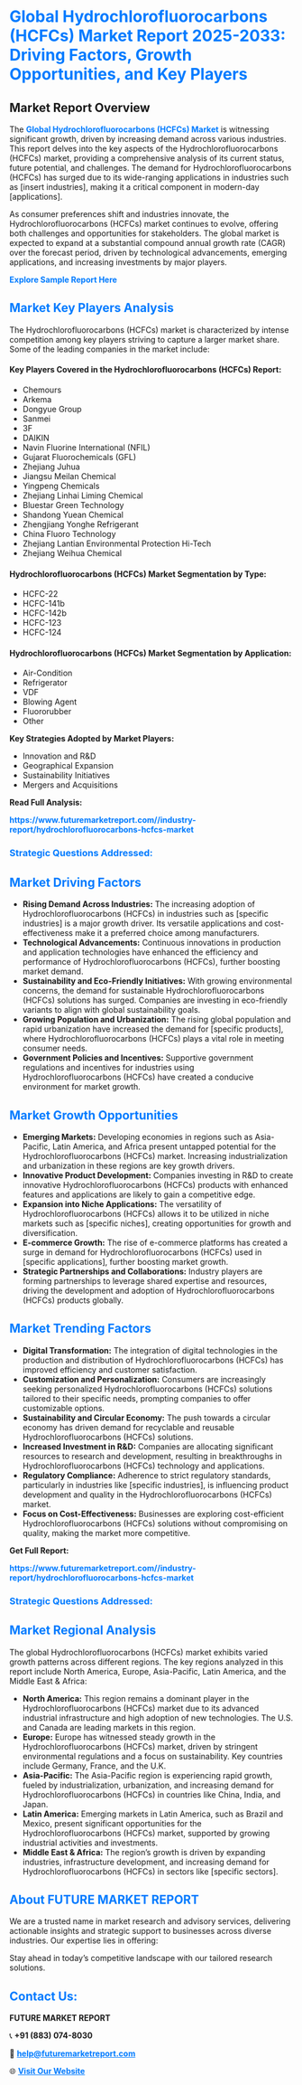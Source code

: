 <h1 style="color: #007BFF;">Global Hydrochlorofluorocarbons (HCFCs) Market Report 2025-2033: Driving Factors, Growth Opportunities, and Key Players</h1>

<section id="overview">
<h2>Market Report Overview</h2>
<p>The <a href="https://www.futuremarketreport.com//industry-report/hydrochlorofluorocarbons-hcfcs-market" style="color: #007BFF; text-decoration: none;"><strong>Global Hydrochlorofluorocarbons (HCFCs) Market</strong></a> is witnessing significant growth, driven by increasing demand across various industries. This report delves into the key aspects of the Hydrochlorofluorocarbons (HCFCs) market, providing a comprehensive analysis of its current status, future potential, and challenges. The demand for Hydrochlorofluorocarbons (HCFCs) has surged due to its wide-ranging applications in industries such as [insert industries], making it a critical component in modern-day [applications].</p>
<p>As consumer preferences shift and industries innovate, the Hydrochlorofluorocarbons (HCFCs) market continues to evolve, offering both challenges and opportunities for stakeholders. The global market is expected to expand at a substantial compound annual growth rate (CAGR) over the forecast period, driven by technological advancements, emerging applications, and increasing investments by major players.</p>
</section>

<section id="overview">
<p><a href="https://www.futuremarketreport.com//request-sample/reportId=91809" style="color: #007BFF; text-decoration: none;"><strong>Explore Sample Report Here</strong></a></p>
</section>

<section id="key-players">
<h2 style="color: #007BFF;">Market Key Players Analysis</h2>
<p>The Hydrochlorofluorocarbons (HCFCs) market is characterized by intense competition among key players striving to capture a larger market share. Some of the leading companies in the market include:</p>
<h4>Key Players Covered in the Hydrochlorofluorocarbons (HCFCs) Report:</h4>
<ul><li>Chemours</li><li>Arkema</li><li>Dongyue Group</li><li>Sanmei</li><li>3F</li><li>DAIKIN</li><li>Navin Fluorine International (NFIL)</li><li>Gujarat Fluorochemicals (GFL)</li><li>Zhejiang Juhua</li><li>Jiangsu Meilan Chemical</li><li>Yingpeng Chemicals</li><li>Zhejiang Linhai Liming Chemical</li><li>Bluestar Green Technology</li><li>Shandong Yuean Chemical</li><li>Zhengjiang Yonghe Refrigerant</li><li>China Fluoro Technology</li><li>Zhejiang Lantian Environmental Protection Hi-Tech</li><li>Zhejiang Weihua Chemical</li></ul>
<h4>Hydrochlorofluorocarbons (HCFCs) Market Segmentation by Type:</h4>
<ul><li>HCFC-22</li><li>HCFC-141b</li><li>HCFC-142b</li><li>HCFC-123</li><li>HCFC-124</li></ul>

<h4>Hydrochlorofluorocarbons (HCFCs) Market Segmentation by Application:</h4>
<ul><li>Air-Condition</li><li>Refrigerator</li><li>VDF</li><li>Blowing Agent</li><li>Fluororubber</li><li>Other</li></ul>
<p><strong>Key Strategies Adopted by Market Players:</strong></p>
<ul>
<li>Innovation and R&D</li>
<li>Geographical Expansion</li>
<li>Sustainability Initiatives</li>
<li>Mergers and Acquisitions</li>
</ul>
</section>

<section>
<p><strong>Read Full Analysis: </strong></p><a href="https://www.futuremarketreport.com//industry-report/hydrochlorofluorocarbons-hcfcs-market" style="color: #007BFF; text-decoration: none;"><strong>https://www.futuremarketreport.com//industry-report/hydrochlorofluorocarbons-hcfcs-market</strong></a>
<h3 style="color: #007BFF;">Strategic Questions Addressed:</h3>
</section>

<section id="driving-factors">
<h2 style="color: #007BFF;">Market Driving Factors</h2>
<ul>
<li><strong>Rising Demand Across Industries:</strong> The increasing adoption of Hydrochlorofluorocarbons (HCFCs) in industries such as [specific industries] is a major growth driver. Its versatile applications and cost-effectiveness make it a preferred choice among manufacturers.</li>
<li><strong>Technological Advancements:</strong> Continuous innovations in production and application technologies have enhanced the efficiency and performance of Hydrochlorofluorocarbons (HCFCs), further boosting market demand.</li>
<li><strong>Sustainability and Eco-Friendly Initiatives:</strong> With growing environmental concerns, the demand for sustainable Hydrochlorofluorocarbons (HCFCs) solutions has surged. Companies are investing in eco-friendly variants to align with global sustainability goals.</li>
<li><strong>Growing Population and Urbanization:</strong> The rising global population and rapid urbanization have increased the demand for [specific products], where Hydrochlorofluorocarbons (HCFCs) plays a vital role in meeting consumer needs.</li>
<li><strong>Government Policies and Incentives:</strong> Supportive government regulations and incentives for industries using Hydrochlorofluorocarbons (HCFCs) have created a conducive environment for market growth.</li>
</ul>
</section>

<section id="growth-opportunities">
<h2 style="color: #007BFF;">Market Growth Opportunities</h2>
<ul>
<li><strong>Emerging Markets:</strong> Developing economies in regions such as Asia-Pacific, Latin America, and Africa present untapped potential for the Hydrochlorofluorocarbons (HCFCs) market. Increasing industrialization and urbanization in these regions are key growth drivers.</li>
<li><strong>Innovative Product Development:</strong> Companies investing in R&D to create innovative Hydrochlorofluorocarbons (HCFCs) products with enhanced features and applications are likely to gain a competitive edge.</li>
<li><strong>Expansion into Niche Applications:</strong> The versatility of Hydrochlorofluorocarbons (HCFCs) allows it to be utilized in niche markets such as [specific niches], creating opportunities for growth and diversification.</li>
<li><strong>E-commerce Growth:</strong> The rise of e-commerce platforms has created a surge in demand for Hydrochlorofluorocarbons (HCFCs) used in [specific applications], further boosting market growth.</li>
<li><strong>Strategic Partnerships and Collaborations:</strong> Industry players are forming partnerships to leverage shared expertise and resources, driving the development and adoption of Hydrochlorofluorocarbons (HCFCs) products globally.</li>
</ul>
</section>

<section id="trending-factors">
<h2 style="color: #007BFF;">Market Trending Factors</h2>
<ul>
<li><strong>Digital Transformation:</strong> The integration of digital technologies in the production and distribution of Hydrochlorofluorocarbons (HCFCs) has improved efficiency and customer satisfaction.</li>
<li><strong>Customization and Personalization:</strong> Consumers are increasingly seeking personalized Hydrochlorofluorocarbons (HCFCs) solutions tailored to their specific needs, prompting companies to offer customizable options.</li>
<li><strong>Sustainability and Circular Economy:</strong> The push towards a circular economy has driven demand for recyclable and reusable Hydrochlorofluorocarbons (HCFCs) solutions.</li>
<li><strong>Increased Investment in R&D:</strong> Companies are allocating significant resources to research and development, resulting in breakthroughs in Hydrochlorofluorocarbons (HCFCs) technology and applications.</li>
<li><strong>Regulatory Compliance:</strong> Adherence to strict regulatory standards, particularly in industries like [specific industries], is influencing product development and quality in the Hydrochlorofluorocarbons (HCFCs) market.</li>
<li><strong>Focus on Cost-Effectiveness:</strong> Businesses are exploring cost-efficient Hydrochlorofluorocarbons (HCFCs) solutions without compromising on quality, making the market more competitive.</li>
</ul>
</section>

<section>
<p><strong>Get Full Report: </strong></p><a href="https://www.futuremarketreport.com//industry-report/hydrochlorofluorocarbons-hcfcs-market" style="color: #007BFF; text-decoration: none;"><strong>https://www.futuremarketreport.com//industry-report/hydrochlorofluorocarbons-hcfcs-market</strong></a>
<h3 style="color: #007BFF;">Strategic Questions Addressed:</h3>
</section>


<section id="regional-analysis">
<h2 style="color: #007BFF;">Market Regional Analysis</h2>
<p>The global Hydrochlorofluorocarbons (HCFCs) market exhibits varied growth patterns across different regions. The key regions analyzed in this report include North America, Europe, Asia-Pacific, Latin America, and the Middle East & Africa:</p>
<ul>
<li><strong>North America:</strong> This region remains a dominant player in the Hydrochlorofluorocarbons (HCFCs) market due to its advanced industrial infrastructure and high adoption of new technologies. The U.S. and Canada are leading markets in this region.</li>
<li><strong>Europe:</strong> Europe has witnessed steady growth in the Hydrochlorofluorocarbons (HCFCs) market, driven by stringent environmental regulations and a focus on sustainability. Key countries include Germany, France, and the U.K.</li>
<li><strong>Asia-Pacific:</strong> The Asia-Pacific region is experiencing rapid growth, fueled by industrialization, urbanization, and increasing demand for Hydrochlorofluorocarbons (HCFCs) in countries like China, India, and Japan.</li>
<li><strong>Latin America:</strong> Emerging markets in Latin America, such as Brazil and Mexico, present significant opportunities for the Hydrochlorofluorocarbons (HCFCs) market, supported by growing industrial activities and investments.</li>
<li><strong>Middle East & Africa:</strong> The region’s growth is driven by expanding industries, infrastructure development, and increasing demand for Hydrochlorofluorocarbons (HCFCs) in sectors like [specific sectors].</li>
</ul>
</section>

<footer>
<h2 style="color: #007BFF;">About FUTURE MARKET REPORT</h2>
<p>We are a trusted name in market research and advisory services, delivering actionable insights and strategic support to businesses across diverse industries. Our expertise lies in offering:</p>

<p>Stay ahead in today’s competitive landscape with our tailored research solutions.</p>

<h2 style="color: #007BFF;">Contact Us:</h2>
<p><strong>FUTURE MARKET REPORT</strong></p>
<p>📞 <strong>+91 (883) 074-8030</strong></p>
<p>📧 <strong><a href="mailto:help@futuremarketreport.com" style="color: #007BFF;">help@futuremarketreport.com</a></strong></p>
<p>🌐 <strong><a href="https://www.futuremarketreport.com/" style="color: #007BFF;">Visit Our Website</a></strong></p>
</footer>